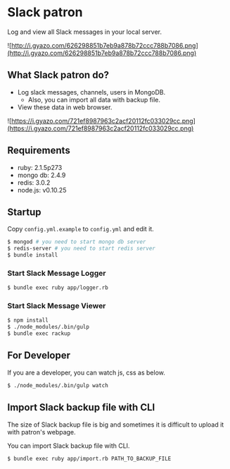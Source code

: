 # Slack patron

Log and view all Slack messages in your local server.

![http://i.gyazo.com/626298851b7eb9a878b72ccc788b7086.png](http://i.gyazo.com/626298851b7eb9a878b72ccc788b7086.png)

## What Slack patron do?

- Log slack messages, channels, users in MongoDB.
  - Also, you can import all data with backup file.
- View these data in web browser.

![https://i.gyazo.com/721ef8987963c2acf20112fc033029cc.png](https://i.gyazo.com/721ef8987963c2acf20112fc033029cc.png)

## Requirements

- ruby: 2.1.5p273
- mongo db: 2.4.9
- redis: 3.0.2
- node.js: v0.10.25

## Startup

Copy `config.yml.example` to `config.yml` and edit it.

```sh
$ mongod # you need to start mongo db server
$ redis-server # you need to start redis server
$ bundle install
```

### Start Slack Message Logger

```sh
$ bundle exec ruby app/logger.rb
```

### Start Slack Message Viewer

```sh
$ npm install
$ ./node_modules/.bin/gulp
$ bundle exec rackup
```

## For Developer

If you are a developer, you can watch js, css as below.

```sh
$ ./node_modules/.bin/gulp watch
```

## Import Slack backup file with CLI

The size of Slack backup file is big and sometimes it is difficult to upload it with patron's webpage.

You can import Slack backup file with CLI.

```sh
$ bundle exec ruby app/import.rb PATH_TO_BACKUP_FILE
```
